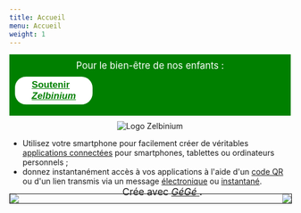 ```yaml
---
title: Accueil
menu: Accueil
weight: 1
---
```


<!-- Attention : 'home.md' est un lien symbolique vers '_index.md' ! -->
<!-- Les URL doivent être absolus !!! -->

<div style="margin-bottom: 10px; background-color: green; font-size: larger; padding: 10px;">
  <span style="display: block; text-align: center; ; color: white;">Pour le bien-être de nos enfants :</span>
  <span style="display: flex; width: 100;">
    <a  style="margin: auto; background-color: white; color: green; border-radius: 20px; font-family: sans-serif; font-weight: bold; padding: 5px 30px; margin: 10px auto" href="/fr/donate">Soutenir <em>Zelbinium</em></a>
  </span>
</div>

<center><img src="/fr/AnimatedLogo.gif" alt="Logo Zelbinium"/></center>

- Utilisez votre smartphone pour facilement créer de véritables [applications connectées](https://fr.wikipedia.org/wiki/Application_web) pour smartphones, tablettes ou ordinateurs personnels ;
- donnez instantanément accès à vos applications à l'aide d'un [code QR](https://fr.wikipedia.org/wiki/Code_QR) ou d'un lien transmis via un message [électronique](https://fr.wikipedia.org/wiki/Courrier_%C3%A9lectronique) ou [instantané](https://fr.wikipedia.org/wiki/Messagerie_instantan%C3%A9e).

<div style="border: solid 1px; position: relative; width:100%; display: flex; justify-content: space-between;">
  <a href="/fr/action/">
    <img src="/fr/Action.png">
  </a>
  <a href="/fr/inspiration/">
    <img src="/fr/Inspiration.png">
  </a>
  <span style="position: absolute; bottom : 10px; left: 40%; font-size: 1.8vmin;">
    <span>Crée avec </span>
    <a href="https://framalab.org/gknd-creator/" target="_blank">
      <em>GéGé</em>
    </a>
    <span>.</span>
  <span>
</div>